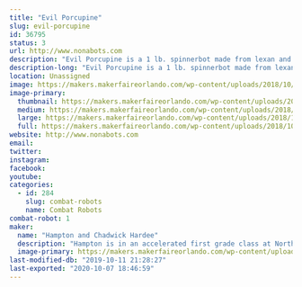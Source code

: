 ```yaml
---
title: "Evil Porcupine"
slug: evil-porcupine
id: 36795
status: 3
url: http://www.nonabots.com
description: "Evil Porcupine is a 1 lb. spinnerbot made from lexan and plexiglass."
description-long: "Evil Porcupine is a 1 lb. spinnerbot made from lexan and plexiglass."
location: Unassigned
image: https://makers.makerfaireorlando.com/wp-content/uploads/2018/10/43588767_10205351451743590_71763526217105408_n-1.jpg
image-primary:
  thumbnail: https://makers.makerfaireorlando.com/wp-content/uploads/2018/10/43588767_10205351451743590_71763526217105408_n-1-150x150.jpg
  medium: https://makers.makerfaireorlando.com/wp-content/uploads/2018/10/43588767_10205351451743590_71763526217105408_n-1-225x300.jpg
  large: https://makers.makerfaireorlando.com/wp-content/uploads/2018/10/43588767_10205351451743590_71763526217105408_n-1.jpg
  full: https://makers.makerfaireorlando.com/wp-content/uploads/2018/10/43588767_10205351451743590_71763526217105408_n-1.jpg
website: http://www.nonabots.com
email: 
twitter: 
instagram: 
facebook: 
youtube: 
categories:
  - id: 284
    slug: combat-robots
    name: Combat Robots
combat-robot: 1
maker:
  name: "Hampton and Chadwick Hardee"
  description: "Hampton is in an accelerated first grade class at Northlake Parkway Community School in Lake Nona.  He loves watching Battlebots with his daddy!"
  image-primary: https://makers.makerfaireorlando.com/wp-content/uploads/2018/10/Hampy-Daddy-1024x683.jpg
last-modified-db: "2019-10-11 21:28:27"
last-exported: "2020-10-07 18:46:59"
---
```


